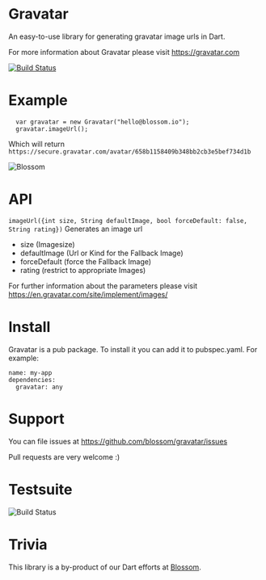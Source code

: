 # Gravatar

An easy-to-use library for generating gravatar image urls in Dart.

For more information about Gravatar please visit https://gravatar.com

[![Build Status](https://drone.io/github.com/blossom/gravatar/status.png)](https://drone.io/github.com/blossom/gravatar/latest)

# Example

	  var gravatar = new Gravatar("hello@blossom.io");
	  gravatar.imageUrl();
	  
Which will return `https://secure.gravatar.com/avatar/658b1158409b348bb2cb3e5bef734d1b`

![Blossom](https://secure.gravatar.com/avatar/658b1158409b348bb2cb3e5bef734d1b?s=160)

# API

`imageUrl({int size, String defaultImage, bool forceDefault: false, String rating})`
Generates an image url

* size (Imagesize)
* defaultImage (Url or Kind for the Fallback Image)
* forceDefault (force the Fallback Image)
* rating (restrict to appropriate Images)
	
For further information about the parameters please visit https://en.gravatar.com/site/implement/images/

# Install

Gravatar is a pub package. To install it you can add it to pubspec.yaml. For example:

    name: my-app
    dependencies:
      gravatar: any

# Support

You can file issues at https://github.com/blossom/gravatar/issues

Pull requests are very welcome :)

# Testsuite

![Build Status](https://www.codeship.io/projects/a0e58150-1bcf-0131-2c13-4ecafbf10527/status)

# Trivia

This library is a by-product of our Dart efforts at [Blossom](https://www.blossom.io).
